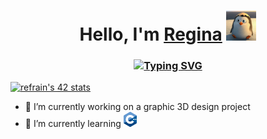 <h1 align="center">Hello, I'm <a href="https://t.me/le_tum" target="_blank">Regina</a> 
<img src="https://github.com/refrain42/refrain42/blob/main/imgs/hi.gif" height="48"/></h1>

<h3 align="center"><a href="https://git.io/typing-svg"><img src="https://readme-typing-svg.herokuapp.com?font=Michroma&size=15&pause=1000&color=0258DA&center=true&width=435&lines=I'm+a+student+of+Ecole+42+programming+school" alt="Typing SVG" /></a></h3>

<a href="https://github.com/JaeSeoKim/badge42"><img src="https://badge42.vercel.app/api/v2/cl8ja0tfb00300gkuess8mtke/stats?cursusId=21&coalitionId=90" alt="refrain's 42 stats" /></a>

- 🧐 I’m currently working on a graphic 3D design project
- 📝 I’m currently learning <img src="https://github.com/refrain42/refrain42/blob/main/imgs/C%2B%2B.svg" height="24"/>


